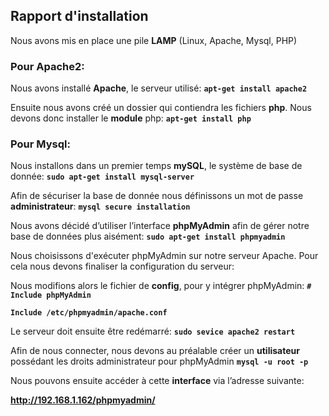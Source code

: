 ﻿## Rapport d'installation



Nous avons mis en place une pile **LAMP** (Linux, Apache, Mysql, PHP)

### Pour Apache2:
Nous avons installé **Apache**, le serveur utilisé:
**``apt-get install apache2``**

Ensuite nous avons créé un dossier qui contiendra les fichiers **php**.
Nous devons donc installer le **module** php:
**``apt-get install php``**

### Pour Mysql:
Nous installons dans un premier temps **mySQL**, le système de base de donnée:
**``sudo apt-get install mysql-server``**

Afin de sécuriser la base de donnée nous définissons un mot de passe
**administrateur**:
**``mysql secure installation``**

Nous avons décidé d’utiliser l’interface **phpMyAdmin** afin de gérer notre base de
données plus aisément:
**``sudo apt-get install phpmyadmin``**

Nous choisissons d'exécuter phpMyAdmin sur notre serveur Apache.
Pour cela nous devons finaliser la configuration du serveur:

Nous modifions alors le fichier de **config**, pour y intégrer phpMyAdmin:
**``# Include phpMyAdmin``**

**``Include /etc/phpmyadmin/apache.conf``**

Le serveur doit ensuite être redémarré:
**``sudo sevice apache2 restart``**

Afin de nous connecter, nous devons au préalable créer un **utilisateur** possédant les
droits administrateur pour phpMyAdmin
**``mysql -u root -p``**

Nous pouvons ensuite accéder à cette **interface** via l’adresse suivante:

**http://192.168.1.162/phpmyadmin/**
